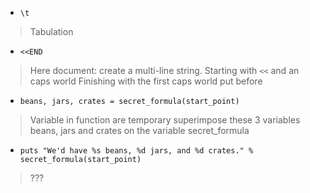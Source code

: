 - `\t`
> Tabulation
- `<<END`
> Here document: create a multi-line string.
> Starting with `<<` and an caps world 
> Finishing with the first caps world put before

- `beans, jars, crates = secret_formula(start_point)`
> Variable in function are temporary
> superimpose these 3 variables beans, jars and crates on the variable secret_formula

- `puts "We'd have %s beans, %d jars, and %d crates." % secret_formula(start_point)`
> ???
